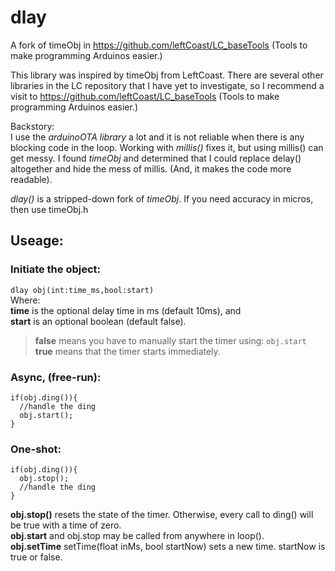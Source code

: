# dlay
A fork of timeObj in https://github.com/leftCoast/LC_baseTools (Tools to make programming Arduinos easier.)

This library was inspired by timeObj from LeftCoast.
There are several other libraries in the LC repository that I have yet to investigate,
so I recommend a visit to https://github.com/leftCoast/LC_baseTools (Tools to make programming Arduinos easier.)

Backstory:<br>
I use the _arduinoOTA library_ a lot and it is not reliable when there is any blocking code in the loop.
Working with _millis()_ fixes it, but using millis() can get messy.  I found _timeObj_ and determined that
I could replace delay() altogether and hide the mess of millis. (And, it makes the code more readable).

_dlay()_ is a stripped-down fork of _timeObj_. If you need accuracy in micros, then use timeObj.h

## Useage:
### Initiate the object:
```dlay obj(int:time_ms,bool:start)```<br>
Where:<br>
   **time** is the optional delay time in ms (default 10ms), and<br>
   **start** is an optional boolean (default false).<br>
>**false**
means you have to manually start the timer using: `obj.start`<br>
>**true**
means that the timer starts immediately.<br>

### Async, (free-run):
```
if(obj.ding()){
  //handle the ding
  obj.start();
}
```

### One-shot:
```
if(obj.ding()){
  obj.stop();
  //handle the ding
}
```

**obj.stop()** resets the state of the timer. Otherwise, every call to ding() will be true with a time of zero.<br>
**obj.start** and obj.stop may be called from anywhere in loop().<br>
**obj.setTime** setTime(float inMs, bool startNow) sets a new time. startNow is true or false.<br>

